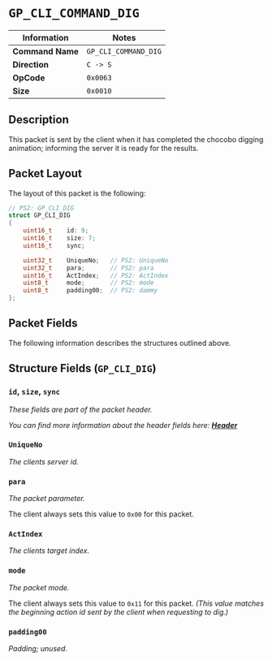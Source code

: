 # `GP_CLI_COMMAND_DIG`

| Information               | Notes |
|---                        |---    |
| **Command Name**          | `GP_CLI_COMMAND_DIG` |
| **Direction**             | `C -> S` |
| **OpCode**                | `0x0063` |
| **Size**                  | `0x0010` |

## Description

This packet is sent by the client when it has completed the chocobo digging animation; informing the server it is ready for the results.

## Packet Layout

The layout of this packet is the following:

```cpp
// PS2: GP_CLI_DIG
struct GP_CLI_DIG
{
    uint16_t    id: 9;
    uint16_t    size: 7;
    uint16_t    sync;

    uint32_t    UniqueNo;   // PS2: UniqueNo
    uint32_t    para;       // PS2: para
    uint16_t    ActIndex;   // PS2: ActIndex
    uint8_t     mode;       // PS2: mode
    uint8_t     padding00;  // PS2: dammy
};
```

## Packet Fields

The following information describes the structures outlined above.

## Structure Fields (`GP_CLI_DIG`)

### `id`, `size`, `sync`

_These fields are part of the packet header._

_You can find more information about the header fields here: [**Header**](/world/HEADER.md)_

### `UniqueNo`

_The clients server id._

### `para`

_The packet parameter._

The client always sets this value to `0x00` for this packet.

### `ActIndex`

_The clients target index._

### `mode`

_The packet mode._

The client always sets this value to `0x11` for this packet. _(This value matches the beginning action id sent by the client when requesting to dig.)_

### `padding00`

_Padding; unused._
